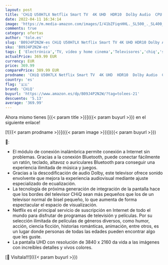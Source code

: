 ```yaml
---
layout: post
title: 'CHiQ U50H7LX Netflix Smart TV  4K UHD  HDR10  Dolby Audio  CPU Quad-Core  WiFi  Bluetooth  Netflix  Youtube  NetRange'
date: 2022-04-11 16:34:14
image: 'https://m.media-amazon.com/images/I/41bZFiqnHHL._SL500_._SL400_.jpg'
comments: true
category: ofertas
author: 'tole.es'
slug: 'B09J4P2N2W-es CHiQ U50H7LX Netflix Smart TV 4K UHD HDR10 Dolby Audio CPU...'
sku: 'B09J4P2N2W-es'
tags: [ 'Electrónica','TV, vídeo y home cinema','Televisores','chiq','smart','tv', ]
actualPrice: 369.99 EUR
currency: EUR
price: 369.99
comparePrice: 389.99 EUR
prodname: 'CHiQ U50H7LX Netflix Smart TV  4K UHD  HDR10  Dolby Audio  CPU Quad-Core  WiFi  Bluetooth  Netflix  Youtube  NetRange'
country: 'es'
flag: '🇪🇸'
brand: 'CHiQ'
buyurl: 'https://www.amazon.es/dp/B09J4P2N2W/?tag=tolees-21'
descuento: '5.13'
average: '369.99'
---
```


Ahora mismo tienes [{{< param title >}}]({{< param buyurl >}}) en el siguiente enlace!

[![{{< param prodname >}}]({{< param image >}})]({{< param buyurl >}})

🔎:

- El módulo de conexión inalámbrica permite conexión a Internet sin problemas. Gracias a la conexión Bluetooth, puede conectar fácilmente un ratón, teclado, altavoz o auriculares Bluetooth para conseguir una experiencia ilimitada de música y juegos.
- Gracias a la descodificación de audio Dolby, este televisor ofrece sonido envolvente que mejora la experiencia audiovisual mediante ajuste especializado de ecualización.
- La tecnología de próxima generación de integración de la pantalla hace que los bordes del televisor CHiQ sean más pequeños que los de un televisor normal de bisel pequeño, lo que aumenta de forma espectacular el espacio de visualización.
- Netflix es el principal servicio de suscripción en Internet de todo el mundo para disfrutar de programas de televisión y películas. Por su selección ilimitada de películas de géneros diversos, como humor, acción, ciencia ficción, historias románticas, animación, entre otros, es un lugar donde personas de todas las edades pueden encontrar algo que les guste.
- La pantalla UHD con resolución de 3840 x 2160 da vida a las imágenes con increíbles detalles y vivos colores.

[🛒 Visítala!!!]({{< param buyurl >}})
